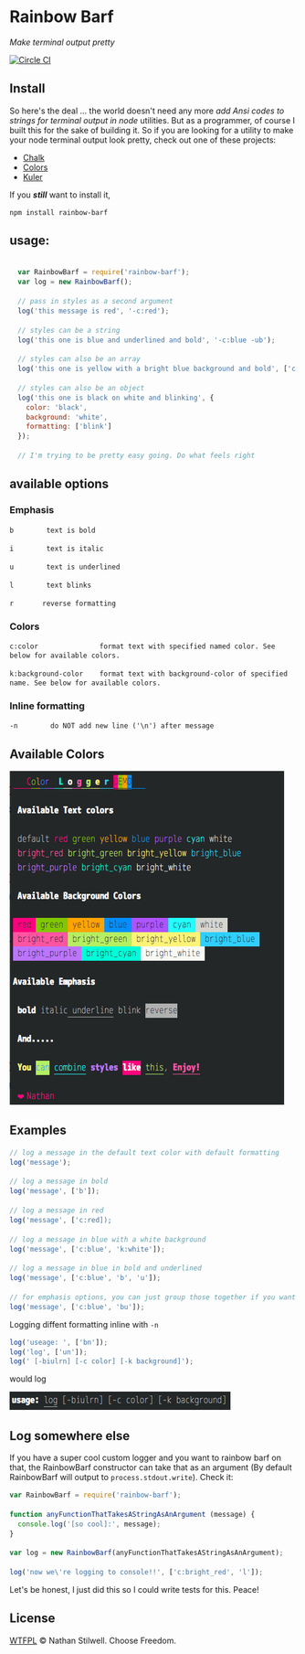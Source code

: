 # Rainbow Barf

*Make terminal output pretty*

[![Circle CI](https://circleci.com/gh/nathanstilwell/rainbow-barf/tree/master.svg?style=svg)](https://circleci.com/gh/nathanstilwell/rainbow-barf/tree/master)

## Install

So here's the deal ... the world doesn't need any more *add Ansi codes to strings
for terminal output in node* utilities. But as a programmer, of course I built
this for the sake of building it. So if you are looking for a utility to make your
node terminal output look pretty, check out one of these projects:

+ [Chalk](https://www.npmjs.com/package/chalk)
+ [Colors](https://www.npmjs.com/package/colors)
+ [Kuler](https://www.npmjs.com/package/kuler)

If you ***still*** want to install it,

    npm install rainbow-barf

## usage:

```js

  var RainbowBarf = require('rainbow-barf');
  var log = new RainbowBarf();

  // pass in styles as a second argument
  log('this message is red', '-c:red');

  // styles can be a string
  log('this one is blue and underlined and bold', '-c:blue -ub');

  // styles can also be an array
  log('this one is yellow with a bright blue background and bold', ['c:yellow', 'k:bright_blue', 'b']);

  // styles can also be an object
  log('this one is black on white and blinking', {
    color: 'black',
    background: 'white',
    formatting: ['blink']
  });

  // I'm trying to be pretty easy going. Do what feels right
```

## available options

### Emphasis
```
b        text is bold

i        text is italic

u        text is underlined

l        text blinks

r		reverse formatting
```

### Colors
```
c:color               format text with specified named color. See below for available colors.

k:background-color    format text with background-color of specified name. See below for available colors.
```

### Inline formatting
	-n        do NOT add new line ('\n') after message


## Available Colors

![demo output](https://raw.githubusercontent.com/nathanstilwell/rainbow-barf/master/demo.png)

## Examples
```js
// log a message in the default text color with default formatting
log('message');

// log a message in bold
log('message', ['b']);

// log a message in red
log('message', ['c:red]);

// log a message in blue with a white background
log('message', ['c:blue', 'k:white']);

// log a message in blue in bold and underlined
log('message', ['c:blue', 'b', 'u']);

// for emphasis options, you can just group those together if you want
log('message', ['c:blue', 'bu']);
```

Logging diffent formatting inline with `-n`
```js
log('useage: ', ['bn']);
log('log', ['un']);
log(' [-biulrn] [-c color] [-k background]');
```

would log

![inline ouput](https://raw.githubusercontent.com/nathanstilwell/rainbow-barf/master/inline.png)

## Log somewhere else

If you have a super cool custom logger and you want to rainbow barf on that, the RainbowBarf constructor can take that as an argument (By default RainbowBarf will output to `process.stdout.write`). Check it:

```js
var RainbowBarf = require('rainbow-barf');

function anyFunctionThatTakesAStringAsAnArgument (message) {
  console.log('[so cool]:', message);
}

var log = new RainbowBarf(anyFunctionThatTakesAStringAsAnArgument);

log('now we\'re logging to console!!', ['c:bright_red', 'l']);
```

Let's be honest, I just did this so I could write tests for this. Peace!

## License

[WTFPL](http://www.wtfpl.net/) © Nathan Stilwell. Choose Freedom.
